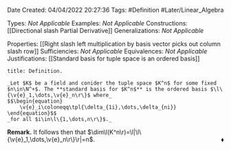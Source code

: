 <div class="topSpace"></div>

Date Created: 04/04/2022 20:27:36
Tags: #Definition #Later/Linear_Algebra

Types: _Not Applicable_
Examples: _Not Applicable_
Constructions: [[Directional slash Partial Derivative]]
Generalizations: _Not Applicable_

Properties: [[Right slash left multiplication by basis vector picks out column slash row]]
Sufficiencies: _Not Applicable_
Equivalences: _Not Applicable_
Justifications: [[Standard basis for tuple space is an ordered basis]]

``` ad-Definition
title: Definition.

_Let $K$ be a field and conider the tuple space $K^n$ for some fixed $n\in\N^+$. The **standard basis for $K^n$** is the ordered basis $\l\{\v{e}_1,\dots,\v{e}_n\r\}$ where_
$$\begin{equation}
    \v{e}_i\coloneqq\tpl{\delta_{1i},\dots,\delta_{ni}}
\end{equation}$$
_for all $i\in\l\{1,\dots,n\r\}$._

```

**Remark.** It follows then that $\dim\l(K^n\r)=\l|\l\{\v{e}_1,\dots,\v{e}_n\r\}\r|=n$.<span style="float:right;">$\blacklozenge$</span>
